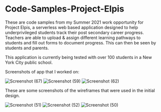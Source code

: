 # Code-Samples-Project-Elpis

These are code samples from my Summer 2021 work opportunity for Project Elpis, a serverless web based application designed
to help underprivileged students track their post secondary career progress. Teachers are able to upload & assign different learning pathways
to students and fill out forms to document progress. This can then be seen by students and parents.

This application is currently being tested with over 100 students in a New York City public school.

Screenshots of app that I worked on:

![Screenshot (67)](https://user-images.githubusercontent.com/42430035/132556193-1923843c-e8c5-4dce-a450-578e5fb2dc79.png)
![Screenshot (59)](https://user-images.githubusercontent.com/42430035/131586628-a50dda16-f21a-45e1-82ea-092b5e996f37.png)
![Screenshot (62)](https://user-images.githubusercontent.com/42430035/131586636-09af6792-be68-484b-bca4-821999ea4906.png)

These are some screenshots of the wireframes that were used in the initial design.

![Screenshot (51)](https://user-images.githubusercontent.com/42430035/131206240-e0292533-3e4e-4957-afd7-a3b57f3ae16f.png)
![Screenshot (52)](https://user-images.githubusercontent.com/42430035/131206244-4190ccff-8e56-463c-a3d5-b99ce03e5e85.png)
![Screenshot (50)](https://user-images.githubusercontent.com/42430035/131206233-7d641311-77e7-4247-84ad-f6e1d1f0390c.png)

